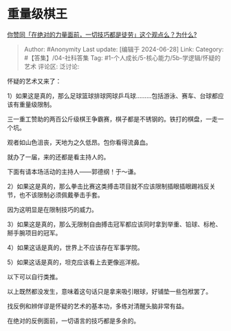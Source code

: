 # 重量级棋王
[你赞同「在绝对的力量面前，一切技巧都是徒劳」这个观点么？为什么?](https://www.zhihu.com/question/268189551/answer/3544983988)

> Author: #Anonymity
> Last update: [编辑于 2024-06-28]
> Link:
> Category: #【答集】/04-社科答集 
> Tag: #1-个人成长/5-核心能力/5b-学逻辑/怀疑的艺术 
> 评论区:
> 泛讨论:

怀疑的艺术又来了：

1）如果这是真的，那么足球篮球排球网球乒乓球………包括游泳、赛车、台球都应该有重量级限制。

三一重工赞助的两百公斤级棋王争霸赛，棋子都是不锈钢的。铁打的棋盘，一走一个坑。

观者如山色沮丧，天地为之久低昂。包你看得流鼻血。

就办了一届，来的还都是看主持人的。

下面有请本场活动的主持人——郭德纲！于～谦。

2）如果这是真的，那么拳击比赛这类搏击项目就不应该限制插眼插眼踢裆反关节，也不该限制必须佩戴拳击手套。

因为这明显是在限制技巧的威力。

3）如果这是真的，那么无限制自由搏击冠军都应该同时拿到举重、铅球、标枪、掰手腕项目的冠军。

4）如果这话是真的，世界上不应该存在军事学院。

5）如果这话是真的，坦克应该看上去更像巡洋舰。

以下可以自行类推。

以上既然都没发生，意味着这句话只是拿来吸引眼球，好铺垫一些包袱罢了。

找反例和辨佯谬是怀疑的艺术的基本功，多练对清醒头脑非常有益。

在绝对的反例面前，一切语言的技巧都是多余的。